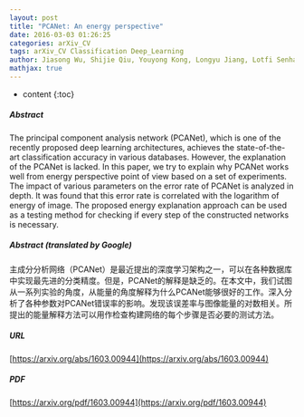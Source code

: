 ```yaml
---
layout: post
title: "PCANet: An energy perspective"
date: 2016-03-03 01:26:25
categories: arXiv_CV
tags: arXiv_CV Classification Deep_Learning
author: Jiasong Wu, Shijie Qiu, Youyong Kong, Longyu Jiang, Lotfi Senhadji, Huazhong Shu
mathjax: true
---
```


* content
{:toc}

##### Abstract
The principal component analysis network (PCANet), which is one of the recently proposed deep learning architectures, achieves the state-of-the-art classification accuracy in various databases. However, the explanation of the PCANet is lacked. In this paper, we try to explain why PCANet works well from energy perspective point of view based on a set of experiments. The impact of various parameters on the error rate of PCANet is analyzed in depth. It was found that this error rate is correlated with the logarithm of energy of image. The proposed energy explanation approach can be used as a testing method for checking if every step of the constructed networks is necessary.

##### Abstract (translated by Google)
主成分分析网络（PCANet）是最近提出的深度学习架构之一，可以在各种数据库中实现最先进的分类精度。但是，PCANet的解释是缺乏的。在本文中，我们试图从一系列实验的角度，从能量的角度解释为什么PCANet能够很好的工作。深入分析了各种参数对PCANet错误率的影响。发现该误差率与图像能量的对数相关。所提出的能量解释方法可以用作检查构建网络的每个步骤是否必要的测试方法。

##### URL
[https://arxiv.org/abs/1603.00944](https://arxiv.org/abs/1603.00944)

##### PDF
[https://arxiv.org/pdf/1603.00944](https://arxiv.org/pdf/1603.00944)

